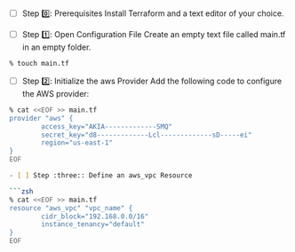 

- [ ]  Step :zero:: Prerequisites
Install Terraform and a text editor of your choice.

- [ ]  Step :one:: Open Configuration File
Create an empty text file called main.tf in an empty folder.

```bash
% touch main.tf
```

- [ ] Step :two:: Initialize the aws Provider
Add the following code to configure the AWS provider:

```zsh
% cat <<EOF >> main.tf
provider "aws" {
        access_key="AKIA-------------SMQ"
        secret_key="d8-------------Lcl-------------sD-----ei"
        region="us-east-1"
}
EOF

- [ ] Step :three:: Define an aws_vpc Resource

```zsh
% cat <<EOF >> main.tf
resource "aws_vpc" "vpc_name" {
        cidr_block="192.168.0.0/16"
        instance_tenancy="default"
}
EOF
```
